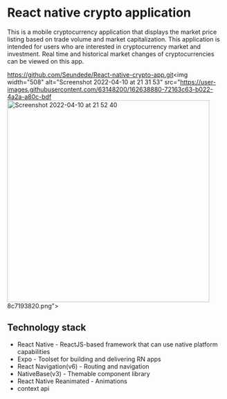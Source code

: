 # React native crypto application

This is a mobile cryptocurrency application  that displays the  market price listing based on trade volume and market capitalization. This application is intended for users who are interested in cryptocurrency market and investment.  Real time and historical market changes of cryptocurrencies can be viewed on this app.



https://github.com/Seundede/React-native-crypto-app.git<img width="508" alt="Screenshot 2022-04-10 at 21 31 53" src="https://user-images.githubusercontent.com/63148200/162638880-72163c63-b022-4a2a-a80c-bdf<img width="467" alt="Screenshot 2022-04-10 at 21 52 40" src="https://user-images.githubusercontent.com/63148200/162639573-5f0a2fe4-6b83-4b77-ba1e-fb0e8a119aca.png">
8c7193820.png">

## Technology stack
* React Native - ReactJS-based framework that can use native platform capabilities
* Expo - Toolset for building and delivering RN apps
* React Navigation(v6) - Routing and navigation
* NativeBase(v3) - Themable component library
* React Native Reanimated - Animations
* context api
